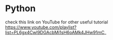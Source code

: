 # Python

check this link on YouTube for other useful tutorial 
https://www.youtube.com/playlist?list=PL6gx4Cwl9DGAcbMi1sH6oAMk4JHw91mC_

